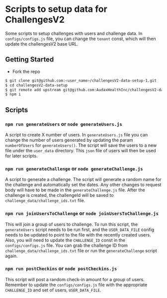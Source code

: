 # Scripts to setup data for ChallengesV2

Some scripts to setup challenges with users and challenge data. In `configs/configs.js` file, you can change the `tenant` const, which will then update the challengesV2 base URL.

## Getting Started

- Fork the repo

```bash
$ git clone git@github.com:<user_name>/challengesV2-data-setup-1.git
$ cd challengesV2-data-setup
$ git remote add upstream git@github.com:AudaxHealthInc/challengesV2-data-setup.git
$ npm i
```

## Scripts

### `npm run generateUsers` or `node generateUsers.js`
A script to create X number of users. In `generateUsers.js` file you can change the number of users generated by updating the param `numberOfUsers` for `generateUsers()`. The script will save the users to a new file under the `user_data` directory. This `json` file of users will then be used for later scripts.

### `npm run generateChallenge` or `node generateChallenge.js`
A script to generate a challenge. The script will generate a random name for the challenge and automatically set the dates. Any other changes to request body will have to be made in the `generateChallenge.js` file. After the challenge is created, the challengeId will be saved to `challenge_data/challenge_ids.txt` file.

### `npm run joinUsersToChallenge` or `node joinUsersToChallenge.js`
This will join a group of users to challenge. To run this script, the `generateUsers` script needs to be run first, and the `USER_DATA_FILE` config needs to be updated to point to the file with the recently created users. Also, you will need to update the `CHALLENGE_ID` const in the `configs/configs.js` file. You can grab the challenge ID from `challenge_data/challenge_ids.txt` file or run the `generateChallenge` script again.

### `npm run postCheckins` or `node postCheckins.js`
This script will post a random check-in amount for a group of users. Remember to update the `configs/configs.js` file with the appropriate `CHALLENGE_ID` and set of users, `USER_DATA_FILE`.

